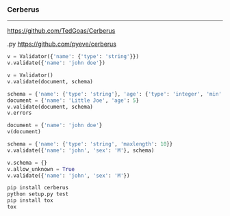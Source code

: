### Cerberus
---
https://github.com/TedGoas/Cerberus

.py
https://github.com/pyeve/cerberus

```py
v = Validator({'name': {'type': 'string'}})
v.validate({'name': 'john doe'})

v = Validator()
v.validate(document, schema)

schema = {'name': {'type': 'string'}, 'age': {'type': 'integer', 'min': 10}}
document = {'name': 'Little Joe', 'age': 5}
v.validate(document, schema)
v.errors

document = {'name': 'john doe'}
v(document)

schema = {'name': {'type': 'string', 'maxlength': 10}}
v.validate({'name': 'john', 'sex': 'M'}, schema)

v.schema = {}
v.allow_unknown = True
v.validate({'name': 'john', 'sex': 'M'})
```

```sh
pip install cerberus
python setup.py test
pip install tox
tox
```

```
```

